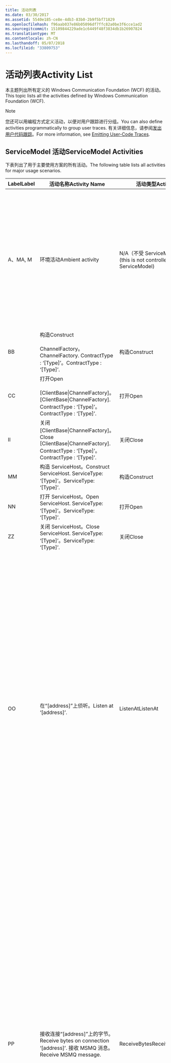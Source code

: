 ```yaml
---
title: 活动列表
ms.date: 03/30/2017
ms.assetid: 5540e185-ce8e-4db3-83b0-2b9f5bf71829
ms.openlocfilehash: f96aab037e86b05096df7ffc82a0be3f6cce1ad2
ms.sourcegitcommit: 15109844229ade1c6449f48f3834db1b26907824
ms.translationtype: MT
ms.contentlocale: zh-CN
ms.lasthandoff: 05/07/2018
ms.locfileid: "33809753"
---
```

# <a name="activity-list"></a><span data-ttu-id="1e564-102">活动列表</span><span class="sxs-lookup"><span data-stu-id="1e564-102">Activity List</span></span>
<span data-ttu-id="1e564-103">本主题列出所有定义的 Windows Communication Foundation (WCF) 的活动。</span><span class="sxs-lookup"><span data-stu-id="1e564-103">This topic lists all the activities defined by Windows Communication Foundation (WCF).</span></span>  
  
> [!NOTE]
>  <span data-ttu-id="1e564-104">您还可以用编程方式定义活动，以便对用户跟踪进行分组。</span><span class="sxs-lookup"><span data-stu-id="1e564-104">You can also define activities programmatically to group user traces.</span></span> <span data-ttu-id="1e564-105">有关详细信息，请参阅[发出用户代码跟踪](../../../../../docs/framework/wcf/diagnostics/tracing/emitting-user-code-traces.md)。</span><span class="sxs-lookup"><span data-stu-id="1e564-105">For more information, see [Emitting User-Code Traces](../../../../../docs/framework/wcf/diagnostics/tracing/emitting-user-code-traces.md).</span></span>  
  
## <a name="servicemodel-activities"></a><span data-ttu-id="1e564-106">ServiceModel 活动</span><span class="sxs-lookup"><span data-stu-id="1e564-106">ServiceModel Activities</span></span>  
 <span data-ttu-id="1e564-107">下表列出了用于主要使用方案的所有活动。</span><span class="sxs-lookup"><span data-stu-id="1e564-107">The following table lists all activities for major usage scenarios.</span></span>  
  
|<span data-ttu-id="1e564-108">Label</span><span class="sxs-lookup"><span data-stu-id="1e564-108">Label</span></span>|<span data-ttu-id="1e564-109">活动名称</span><span class="sxs-lookup"><span data-stu-id="1e564-109">Activity Name</span></span>|<span data-ttu-id="1e564-110">活动类型</span><span class="sxs-lookup"><span data-stu-id="1e564-110">Activity Type</span></span>|<span data-ttu-id="1e564-111">描述</span><span class="sxs-lookup"><span data-stu-id="1e564-111">Description</span></span>|  
|-----------|-------------------|-------------------|-----------------|  
|<span data-ttu-id="1e564-112">A、M</span><span class="sxs-lookup"><span data-stu-id="1e564-112">A, M</span></span>|<span data-ttu-id="1e564-113">环境活动</span><span class="sxs-lookup"><span data-stu-id="1e564-113">Ambient activity</span></span>|<span data-ttu-id="1e564-114">N/A（不受 ServiceModel 控制）</span><span class="sxs-lookup"><span data-stu-id="1e564-114">N/A (this is not controlled by ServiceModel)</span></span>|<span data-ttu-id="1e564-115">该活动的 ID 是在调用任何 ServiceModel 代码（客户端或服务器端）之前，在 TLS 中设置的。</span><span class="sxs-lookup"><span data-stu-id="1e564-115">The activity whose ID is set in TLS before any calls to ServiceModel code (client side or server side).</span></span><br /><br /> <span data-ttu-id="1e564-116">调用的示例： 打开称为的 WCF 客户端或 serviceHost.open 的活动。</span><span class="sxs-lookup"><span data-stu-id="1e564-116">Example: An activity where  open is called on the WCF client or serviceHost.open is called.</span></span>|  
|<span data-ttu-id="1e564-117">B</span><span class="sxs-lookup"><span data-stu-id="1e564-117">B</span></span>|<span data-ttu-id="1e564-118">构造</span><span class="sxs-lookup"><span data-stu-id="1e564-118">Construct</span></span><br /><br /> <span data-ttu-id="1e564-119">ChannelFactory。</span><span class="sxs-lookup"><span data-stu-id="1e564-119">ChannelFactory.</span></span> <span data-ttu-id="1e564-120">ContractType : ‘[Type]’。</span><span class="sxs-lookup"><span data-stu-id="1e564-120">ContractType : ‘[Type]’.</span></span>|<span data-ttu-id="1e564-121">构造</span><span class="sxs-lookup"><span data-stu-id="1e564-121">Construct</span></span>||  
|<span data-ttu-id="1e564-122">C</span><span class="sxs-lookup"><span data-stu-id="1e564-122">C</span></span>|<span data-ttu-id="1e564-123">打开</span><span class="sxs-lookup"><span data-stu-id="1e564-123">Open</span></span><br /><br /> <span data-ttu-id="1e564-124">[ClientBase&#124;ChannelFactory]。</span><span class="sxs-lookup"><span data-stu-id="1e564-124">[ClientBase&#124;ChannelFactory].</span></span> <span data-ttu-id="1e564-125">ContractType : ‘[Type]’。</span><span class="sxs-lookup"><span data-stu-id="1e564-125">ContractType : ‘[Type]’.</span></span>|<span data-ttu-id="1e564-126">打开</span><span class="sxs-lookup"><span data-stu-id="1e564-126">Open</span></span>||  
|<span data-ttu-id="1e564-127">I</span><span class="sxs-lookup"><span data-stu-id="1e564-127">I</span></span>|<span data-ttu-id="1e564-128">关闭 [ClientBase&#124;ChannelFactory]。</span><span class="sxs-lookup"><span data-stu-id="1e564-128">Close [ClientBase&#124;ChannelFactory].</span></span> <span data-ttu-id="1e564-129">ContractType : ‘[Type]’。</span><span class="sxs-lookup"><span data-stu-id="1e564-129">ContractType : ‘[Type]’.</span></span>|<span data-ttu-id="1e564-130">关闭</span><span class="sxs-lookup"><span data-stu-id="1e564-130">Close</span></span>||  
|<span data-ttu-id="1e564-131">M</span><span class="sxs-lookup"><span data-stu-id="1e564-131">M</span></span>|<span data-ttu-id="1e564-132">构造 ServiceHost。</span><span class="sxs-lookup"><span data-stu-id="1e564-132">Construct ServiceHost.</span></span> <span data-ttu-id="1e564-133">ServiceType: ‘[Type]’。</span><span class="sxs-lookup"><span data-stu-id="1e564-133">ServiceType: ‘[Type]’.</span></span>|<span data-ttu-id="1e564-134">构造</span><span class="sxs-lookup"><span data-stu-id="1e564-134">Construct</span></span>||  
|<span data-ttu-id="1e564-135">N</span><span class="sxs-lookup"><span data-stu-id="1e564-135">N</span></span>|<span data-ttu-id="1e564-136">打开 ServiceHost。</span><span class="sxs-lookup"><span data-stu-id="1e564-136">Open ServiceHost.</span></span> <span data-ttu-id="1e564-137">ServiceType: ‘[Type]’。</span><span class="sxs-lookup"><span data-stu-id="1e564-137">ServiceType: ‘[Type]’.</span></span>|<span data-ttu-id="1e564-138">打开</span><span class="sxs-lookup"><span data-stu-id="1e564-138">Open</span></span>||  
|<span data-ttu-id="1e564-139">Z</span><span class="sxs-lookup"><span data-stu-id="1e564-139">Z</span></span>|<span data-ttu-id="1e564-140">关闭 ServiceHost。</span><span class="sxs-lookup"><span data-stu-id="1e564-140">Close ServiceHost.</span></span> <span data-ttu-id="1e564-141">ServiceType: ‘[Type]’。</span><span class="sxs-lookup"><span data-stu-id="1e564-141">ServiceType: ‘[Type]’.</span></span>|<span data-ttu-id="1e564-142">关闭</span><span class="sxs-lookup"><span data-stu-id="1e564-142">Close</span></span>||  
|<span data-ttu-id="1e564-143">O</span><span class="sxs-lookup"><span data-stu-id="1e564-143">O</span></span>|<span data-ttu-id="1e564-144">在“[address]”上侦听。</span><span class="sxs-lookup"><span data-stu-id="1e564-144">Listen at ‘[address]’.</span></span>|<span data-ttu-id="1e564-145">ListenAt</span><span class="sxs-lookup"><span data-stu-id="1e564-145">ListenAt</span></span>|<span data-ttu-id="1e564-146">此活动以及下一个活动都是特定于传输的。</span><span class="sxs-lookup"><span data-stu-id="1e564-146">This and the next activity are transport-specific.</span></span> <span data-ttu-id="1e564-147">ListenAt 活动表示映射到通道侦听器所侦听的地址的内容。</span><span class="sxs-lookup"><span data-stu-id="1e564-147">The ListenAt activity represents the content that maps to the address where the channel listener listens at.</span></span> <span data-ttu-id="1e564-148">对于 MSMQ，它是队列本身，因为队列映射到一个地址。</span><span class="sxs-lookup"><span data-stu-id="1e564-148">In the case of MSMQ, it is the queue itself since the queue maps to one address.</span></span> <span data-ttu-id="1e564-149">对于面向连接的传输，此活动侦听传入的连接；对于 MSMQ，此活动侦听 MSMQ 消息。</span><span class="sxs-lookup"><span data-stu-id="1e564-149">This activity listens for incoming connections in the case of connection-oriented transports, for MSMQ messages in the case of MSMQ.</span></span> <span data-ttu-id="1e564-150">此活动在 ServiceHost.Open() 期间创建，并且包含与创建和释放侦听器以及向所有 ReceiveBytes 活动传输数据有关的跟踪。</span><span class="sxs-lookup"><span data-stu-id="1e564-150">This activity is created during ServiceHost.Open(), and contains the traces related to creating and disposing the listener, as well as transferring out to all ReceiveBytes activities.</span></span>|  
|<span data-ttu-id="1e564-151">P</span><span class="sxs-lookup"><span data-stu-id="1e564-151">P</span></span>|<span data-ttu-id="1e564-152">接收连接“[address]”上的字节。</span><span class="sxs-lookup"><span data-stu-id="1e564-152">Receive bytes on connection ‘[address]’.</span></span> <span data-ttu-id="1e564-153">接收 MSMQ 消息。</span><span class="sxs-lookup"><span data-stu-id="1e564-153">Receive MSMQ message.</span></span>|<span data-ttu-id="1e564-154">ReceiveBytes</span><span class="sxs-lookup"><span data-stu-id="1e564-154">ReceiveBytes</span></span>|<span data-ttu-id="1e564-155">在此活动中，处理最终变成 WCF 消息的数据。</span><span class="sxs-lookup"><span data-stu-id="1e564-155">In this activity, data that will eventually get a WCF message is processed.</span></span> <span data-ttu-id="1e564-156">在面向连接的传输或 http 中，需要等待传入的字节。</span><span class="sxs-lookup"><span data-stu-id="1e564-156">Incoming bytes are waited in the case of connection-oriented transport or http.</span></span> <span data-ttu-id="1e564-157">对于 TCP/命名管道，此活动的生存期就是连接的生存期，因为它是在创建连接时创建的。</span><span class="sxs-lookup"><span data-stu-id="1e564-157">For TCP/named-pipe, the lifetime of this activity is the lifetime of the connection, as it is created when the connection is created.</span></span> <span data-ttu-id="1e564-158">对于 http，它是消息请求的生存期并且在发送消息时创建。</span><span class="sxs-lookup"><span data-stu-id="1e564-158">For http, it is of the lifetime of a message request and is created when the message is sent.</span></span> <span data-ttu-id="1e564-159">此活动包含与创建和释放连接（如果适用）以及向所有消息（对象）处理活动传输数据有关的跟踪。</span><span class="sxs-lookup"><span data-stu-id="1e564-159">This activity contains the traces related to creating and disposing the connection if applicable, as well as transfers out to all message (object) processing activities.</span></span><br /><br /> <span data-ttu-id="1e564-160">对于 MSMQ，它就是用来检索 MSMQ 消息的活动。</span><span class="sxs-lookup"><span data-stu-id="1e564-160">In the case of MSMQ, it is the activity where the MSMQ message is retrieved.</span></span>|  
|<span data-ttu-id="1e564-161">Q</span><span class="sxs-lookup"><span data-stu-id="1e564-161">Q</span></span>|<span data-ttu-id="1e564-162">处理消息 [number]。</span><span class="sxs-lookup"><span data-stu-id="1e564-162">Process message [number].</span></span> <span data-ttu-id="1e564-163">（注意，[number] 是一个从 1 开始单调递增的值。）</span><span class="sxs-lookup"><span data-stu-id="1e564-163">(Note, [number] is a monotonically increasing value which starts at 1.)</span></span>|<span data-ttu-id="1e564-164">ProcessMessage</span><span class="sxs-lookup"><span data-stu-id="1e564-164">ProcessMessage</span></span>|<span data-ttu-id="1e564-165">处理传入的消息。</span><span class="sxs-lookup"><span data-stu-id="1e564-165">Process an incoming message.</span></span> <span data-ttu-id="1e564-166">此活动开始时收到 （字节、 MSMQ 消息） 的所有数据以形成一个 WCF 消息对象。</span><span class="sxs-lookup"><span data-stu-id="1e564-166">This activity starts when all the data (bytes, MSMQ message) are received to form a WCF message object.</span></span> <span data-ttu-id="1e564-167">此活动内的跟踪负责进行标头处理。</span><span class="sxs-lookup"><span data-stu-id="1e564-167">Traces within this activity deal with header processing.</span></span><br /><br /> <span data-ttu-id="1e564-168">一旦形成可以调度的消息，在查找对应的活动 ID 后，随即切换到 ServiceHost“处理操作”活动。</span><span class="sxs-lookup"><span data-stu-id="1e564-168">Once a message that can be dispatched is formed, the ServiceHost ProcessAction activity is switched to after looking up the corresponding Activity ID.</span></span>|  
|<span data-ttu-id="1e564-169">D、S</span><span class="sxs-lookup"><span data-stu-id="1e564-169">D, S</span></span>|<span data-ttu-id="1e564-170">处理操作“[action]”。</span><span class="sxs-lookup"><span data-stu-id="1e564-170">Process action ‘[action]’.</span></span>|<span data-ttu-id="1e564-171">ProcessAction</span><span class="sxs-lookup"><span data-stu-id="1e564-171">ProcessAction</span></span>|<span data-ttu-id="1e564-172">通过传输/安全/RM 堆栈处理消息，以便在接收到消息时将消息调度到用户代码，而在发送消息时按相反顺序进行处理。</span><span class="sxs-lookup"><span data-stu-id="1e564-172">Process the message through the Transport/Security/RM stack for dispatching the message to user code on receive, and in the reverse order on send.</span></span><br /><br /> <span data-ttu-id="1e564-173">在服务器上，则此活动使用传播的活动 ID 如果通过"活动传播"; 消息标头中发送否则，创建新的 GUID。</span><span class="sxs-lookup"><span data-stu-id="1e564-173">On the server, this activity uses the propagated Activity ID if it is sent in the message header via "Activity Propagation"; otherwise, a new GUID is created.</span></span><br /><br /> <span data-ttu-id="1e564-174">请求/答复协定的响应消息也是在该活动中处理的。</span><span class="sxs-lookup"><span data-stu-id="1e564-174">The response message for request/reply contracts is also processed in that activity.</span></span>|  
|<span data-ttu-id="1e564-175">T</span><span class="sxs-lookup"><span data-stu-id="1e564-175">T</span></span>|<span data-ttu-id="1e564-176">执行“[IContract.Operation]”。</span><span class="sxs-lookup"><span data-stu-id="1e564-176">Execute ‘[IContract.Operation]’.</span></span>|<span data-ttu-id="1e564-177">ExecuteUserCode</span><span class="sxs-lookup"><span data-stu-id="1e564-177">ExecuteUserCode</span></span>|<span data-ttu-id="1e564-178">在服务端调度后执行用户代码。</span><span class="sxs-lookup"><span data-stu-id="1e564-178">Execute user code after dispatch on the service side.</span></span> <span data-ttu-id="1e564-179">此活动提供了用于勾画用户提供代码中的 ServiceHost 代码的边界。</span><span class="sxs-lookup"><span data-stu-id="1e564-179">This activity provides a boundary to delineate ServiceHost code from user-provided code.</span></span>|  
  
## <a name="security-activities"></a><span data-ttu-id="1e564-180">安全活动</span><span class="sxs-lookup"><span data-stu-id="1e564-180">Security Activities</span></span>  
 <span data-ttu-id="1e564-181">下表列出了所有与安全有关的活动。</span><span class="sxs-lookup"><span data-stu-id="1e564-181">The following table lists all activities related to Security.</span></span>  
  
|<span data-ttu-id="1e564-182">活动名称</span><span class="sxs-lookup"><span data-stu-id="1e564-182">Activity Name</span></span>|<span data-ttu-id="1e564-183">活动类型</span><span class="sxs-lookup"><span data-stu-id="1e564-183">Activity Type</span></span>|<span data-ttu-id="1e564-184">描述</span><span class="sxs-lookup"><span data-stu-id="1e564-184">Description</span></span>|  
|-------------------|-------------------|-----------------|  
|<span data-ttu-id="1e564-185">设置安全会话</span><span class="sxs-lookup"><span data-stu-id="1e564-185">Setup secure session</span></span>|<span data-ttu-id="1e564-186">SetupSecurity</span><span class="sxs-lookup"><span data-stu-id="1e564-186">SetupSecurity</span></span>|<span data-ttu-id="1e564-187">仅在客户端存在。</span><span class="sxs-lookup"><span data-stu-id="1e564-187">Exists on the client side only.</span></span> <span data-ttu-id="1e564-188">包含用于身份验证和设置安全上下文的所有 RST\*/SCT 交换。</span><span class="sxs-lookup"><span data-stu-id="1e564-188">Contains all RST\*/SCT exchanges for authentication and setting the security context.</span></span> <span data-ttu-id="1e564-189">如果`propagateActivity` = `true`，此活动将与服务的相应过程操作 RST 合并\*/SCT 活动。</span><span class="sxs-lookup"><span data-stu-id="1e564-189">If `propagateActivity`=`true`, this activity is merged with the service’s corresponding Process Action RST\*/SCT activities.</span></span>|  
|<span data-ttu-id="1e564-190">关闭安全会话</span><span class="sxs-lookup"><span data-stu-id="1e564-190">Close secure session</span></span>|<span data-ttu-id="1e564-191">SetupSecurity</span><span class="sxs-lookup"><span data-stu-id="1e564-191">SetupSecurity</span></span>|<span data-ttu-id="1e564-192">存在于客户端。</span><span class="sxs-lookup"><span data-stu-id="1e564-192">Exists on the client side.</span></span> <span data-ttu-id="1e564-193">包含用于关闭安全会话的“取消”消息交换。</span><span class="sxs-lookup"><span data-stu-id="1e564-193">Contains the Cancel message exchange for closing the secure session.</span></span> <span data-ttu-id="1e564-194">如果`propagateActivity` = `true`，此活动将与处理操作"取消"合并从服务。</span><span class="sxs-lookup"><span data-stu-id="1e564-194">If `propagateActivity`=`true`, this activity is merged with the Process Action "Cancel" from the service.</span></span>|  
  
 <span data-ttu-id="1e564-195">下表列出了所有与 COM+ 有关的活动。</span><span class="sxs-lookup"><span data-stu-id="1e564-195">The following table lists all activities related to COM+.</span></span>  
  
|<span data-ttu-id="1e564-196">活动名称</span><span class="sxs-lookup"><span data-stu-id="1e564-196">Activity Name</span></span>|<span data-ttu-id="1e564-197">活动类型</span><span class="sxs-lookup"><span data-stu-id="1e564-197">Activity Type</span></span>|<span data-ttu-id="1e564-198">描述</span><span class="sxs-lookup"><span data-stu-id="1e564-198">Description</span></span>|  
|-------------------|-------------------|-----------------|  
|<span data-ttu-id="1e564-199">创建 COM+ 实例。</span><span class="sxs-lookup"><span data-stu-id="1e564-199">Create COM+ instance</span></span>|<span data-ttu-id="1e564-200">TransferToCOMPlus</span><span class="sxs-lookup"><span data-stu-id="1e564-200">TransferToCOMPlus</span></span>|<span data-ttu-id="1e564-201">从 WCF 代码调用的每个 COM + 1 个活动实例</span><span class="sxs-lookup"><span data-stu-id="1e564-201">1 activity instance for each COM+ call from WCF code</span></span>|  
|<span data-ttu-id="1e564-202">执行 COM +\<操作 ></span><span class="sxs-lookup"><span data-stu-id="1e564-202">Execute COM+ \<operation></span></span>|<span data-ttu-id="1e564-203">TransferToCOMPlus</span><span class="sxs-lookup"><span data-stu-id="1e564-203">TransferToCOMPlus</span></span>|<span data-ttu-id="1e564-204">从 WCF 代码调用的每个 COM + 1 个活动实例</span><span class="sxs-lookup"><span data-stu-id="1e564-204">1 activity instance for each COM+ call from WCF code</span></span>|  
  
## <a name="wmi-activities"></a><span data-ttu-id="1e564-205">WMI 活动</span><span class="sxs-lookup"><span data-stu-id="1e564-205">WMI Activities</span></span>  
 <span data-ttu-id="1e564-206">下表列出了所有与 WMI 有关的活动。</span><span class="sxs-lookup"><span data-stu-id="1e564-206">The following table lists all activities related to WMI.</span></span>  
  
|<span data-ttu-id="1e564-207">活动名称</span><span class="sxs-lookup"><span data-stu-id="1e564-207">Activity Name</span></span>|<span data-ttu-id="1e564-208">活动类型</span><span class="sxs-lookup"><span data-stu-id="1e564-208">Activity Type</span></span>|<span data-ttu-id="1e564-209">描述</span><span class="sxs-lookup"><span data-stu-id="1e564-209">Description</span></span>|  
|-------------------|-------------------|-----------------|  
|<span data-ttu-id="1e564-210">WMI get</span><span class="sxs-lookup"><span data-stu-id="1e564-210">WMI get</span></span>|<span data-ttu-id="1e564-211">WMIGetObject</span><span class="sxs-lookup"><span data-stu-id="1e564-211">WMIGetObject</span></span>|<span data-ttu-id="1e564-212">用户正从 WMI 检索数据。</span><span class="sxs-lookup"><span data-stu-id="1e564-212">User is retrieving data from WMI.</span></span>|  
|<span data-ttu-id="1e564-213">WMI put</span><span class="sxs-lookup"><span data-stu-id="1e564-213">WMI put</span></span>|<span data-ttu-id="1e564-214">WmiPutInstance</span><span class="sxs-lookup"><span data-stu-id="1e564-214">WmiPutInstance</span></span>|<span data-ttu-id="1e564-215">用户正向 WMI 更新数据。</span><span class="sxs-lookup"><span data-stu-id="1e564-215">User is updating data with WMI.</span></span>|
